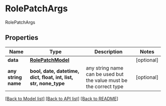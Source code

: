 # RolePatchArgs

RolePatchArgs

## Properties
Name | Type | Description | Notes
------------ | ------------- | ------------- | -------------
**data** | [**RolePatchModel**](RolePatchModel.md) |  | [optional] 
**any string name** | **bool, date, datetime, dict, float, int, list, str, none_type** | any string name can be used but the value must be the correct type | [optional]

[[Back to Model list]](../README.md#documentation-for-models) [[Back to API list]](../README.md#documentation-for-api-endpoints) [[Back to README]](../README.md)


